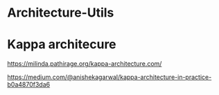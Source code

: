 # Architecture-Utils

# Kappa architecure 
https://milinda.pathirage.org/kappa-architecture.com/

https://medium.com/@anishekagarwal/kappa-architecture-in-practice-b0a4870f3da6


